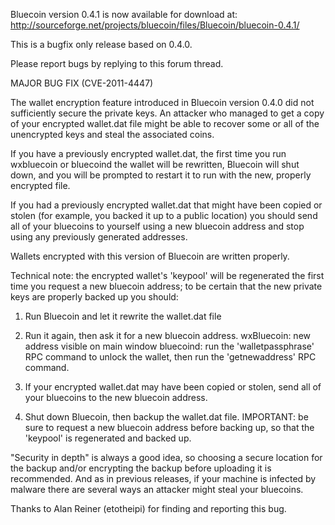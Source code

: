 Bluecoin version 0.4.1 is now available for download at:
http://sourceforge.net/projects/bluecoin/files/Bluecoin/bluecoin-0.4.1/

This is a bugfix only release based on 0.4.0.

Please report bugs by replying to this forum thread.

MAJOR BUG FIX  (CVE-2011-4447)

The wallet encryption feature introduced in Bluecoin version 0.4.0 did not sufficiently secure the private keys. An attacker who
managed to get a copy of your encrypted wallet.dat file might be able to recover some or all of the unencrypted keys and steal the
associated coins.

If you have a previously encrypted wallet.dat, the first time you run wxbluecoin or bluecoind the wallet will be rewritten, Bluecoin will
shut down, and you will be prompted to restart it to run with the new, properly encrypted file.

If you had a previously encrypted wallet.dat that might have been copied or stolen (for example, you backed it up to a public
location) you should send all of your bluecoins to yourself using a new bluecoin address and stop using any previously generated addresses.

Wallets encrypted with this version of Bluecoin are written properly.

Technical note: the encrypted wallet's 'keypool' will be regenerated the first time you request a new bluecoin address; to be certain that the
new private keys are properly backed up you should:

1. Run Bluecoin and let it rewrite the wallet.dat file

2. Run it again, then ask it for a new bluecoin address.
wxBluecoin: new address visible on main window
bluecoind: run the 'walletpassphrase' RPC command to unlock the wallet,  then run the 'getnewaddress' RPC command.

3. If your encrypted wallet.dat may have been copied or stolen, send all of your bluecoins to the new bluecoin address.

4. Shut down Bluecoin, then backup the wallet.dat file.
IMPORTANT: be sure to request a new bluecoin address before backing up, so that the 'keypool' is regenerated and backed up.

"Security in depth" is always a good idea, so choosing a secure location for the backup and/or encrypting the backup before uploading it is recommended. And as in previous releases, if your machine is infected by malware there are several ways an attacker might steal your bluecoins.

Thanks to Alan Reiner (etotheipi) for finding and reporting this bug.
